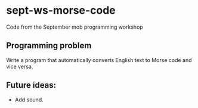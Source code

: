 # sept-ws-morse-code

Code from the September mob programming workshop

## Programming problem

Write a program that automatically converts English text to Morse code and vice versa.

## Future ideas:
- Add sound.

